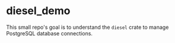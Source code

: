 # diesel_demo

This small repo's goal is to understand the `diesel` crate to manage PostgreSQL database connections.
